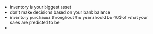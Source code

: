 - inventory is your biggest asset 
- don't make decisions based on your bank balance
- inventory purchases throughout the year should be 48$ of what your sales are predicted to be
- 
